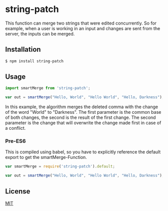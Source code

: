 # string-patch

This function can merge two strings that were edited concurrently. So for example, when a user is working in an input and changes are sent from the server, the inputs can be merged.

## Installation

```bash
$ npm install string-patch
```

## Usage

```javascript
import smartMerge from 'string-patch';

var out = smartMerge("Hello, World", "Hello World", "Hello, Darkness"); // "Hello Darkness"
```

In this example, the algorithm merges the deleted comma with the change of the word "World" to "Darkness".
The first parameter is the common base of both changes, the second is the result of the first change. The second parameter is the change that will overwrite the change made first in case of a conflict.

### Pre-ES6

This is compiled using babel, so you have to explicitly reference the default export to get the smartMerge-Function.

```javascript
var smartMerge = require('string-patch').default;

var out = smartMerge("Hello, World", "Hello World", "Hello, Darkness"); // "Hello Darkness"
```

## License

  [MIT](LICENSE)

